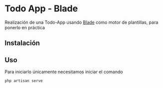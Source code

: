 
# Todo App - Blade

Realización de una Todo-App usando [Blade](https://laravel.com/docs/8.x/blade) como motor de plantillas, para ponerlo en práctica

## Instalación


## Uso

Para iniciarlo únicamente necesitamos iniciar el comando

```bash
php artisan serve
```